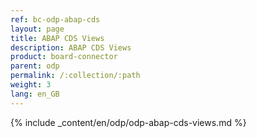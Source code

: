 ```yaml
---
ref: bc-odp-abap-cds
layout: page
title: ABAP CDS Views
description: ABAP CDS Views
product: board-connector
parent: odp
permalink: /:collection/:path
weight: 3
lang: en_GB
---
```


{% include _content/en/odp/odp-abap-cds-views.md %} 